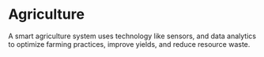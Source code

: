 # Agriculture
A smart agriculture system uses technology like sensors, and data analytics to optimize farming practices, improve yields, and reduce resource waste.
